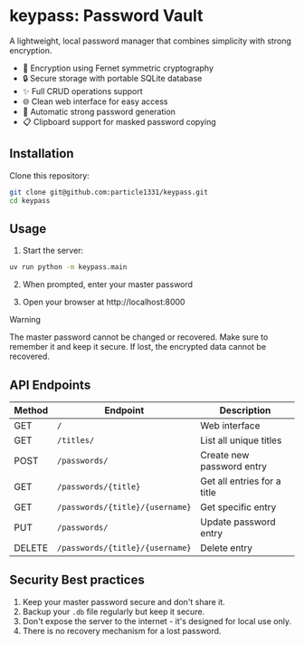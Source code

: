 # keypass: Password Vault

A lightweight, local password manager that combines simplicity with strong encryption.

- 🔑 Encryption using Fernet symmetric cryptography
- 🔒 Secure storage with portable SQLite database
- ✨ Full CRUD operations support
- 🌐 Clean web interface for easy access
- 🎲 Automatic strong password generation
- 📋 Clipboard support for masked password copying


## Installation

Clone this repository:
```bash
git clone git@github.com:particle1331/keypass.git
cd keypass
```

## Usage 

1. Start the server:
```bash
uv run python -m keypass.main
```

2. When prompted, enter your master password

3. Open your browser at http://localhost:8000

> [!WARNING]  
> The master password cannot be changed or recovered.
> Make sure to remember it and keep it secure.
> If lost, the encrypted data cannot be recovered.


## API Endpoints

| Method | Endpoint | Description |
|--------|----------|-------------|
| GET | `/` | Web interface |
| GET | `/titles/` | List all unique titles |
| POST | `/passwords/` | Create new password entry |
| GET | `/passwords/{title}` | Get all entries for a title |
| GET | `/passwords/{title}/{username}` | Get specific entry |
| PUT | `/passwords/` | Update password entry |
| DELETE | `/passwords/{title}/{username}` | Delete entry |

## Security Best practices

1. Keep your master password secure and don't share it.
2. Backup your `.db` file regularly but keep it secure.
3. Don't expose the server to the internet - it's designed for local use only.
4. There is no recovery mechanism for a lost password.
